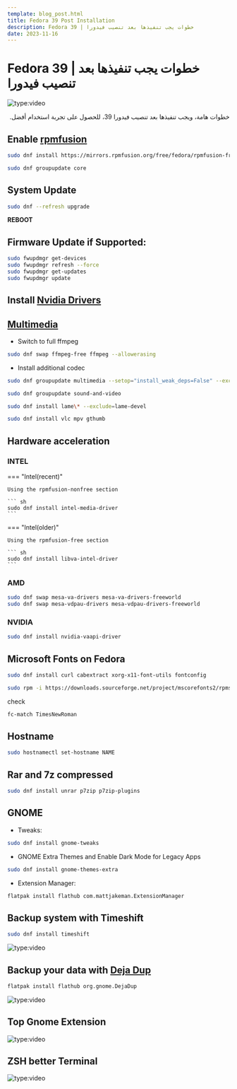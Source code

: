 ```yaml
---
template: blog_post.html
title: Fedora 39 Post Installation
description: Fedora 39 | خطوات يجب تنفيذها بعد تنصيب فيدورا
date: 2023-11-16
---
```


# Fedora 39 | خطوات يجب تنفيذها بعد تنصيب فيدورا

![type:video](https://www.youtube.com/embed/HB-qbEUmofM)

<div dir="rtl">
خطوات هامة، ويجب تنفيذها بعد تنصيب فيدورا 39، للحصول على تجربة استخدام أفضل.
</div>

<p hidden>#more</p>

## Enable [rpmfusion](https://rpmfusion.org/Configuration)

``` sh
sudo dnf install https://mirrors.rpmfusion.org/free/fedora/rpmfusion-free-release-$(rpm -E %fedora).noarch.rpm https://mirrors.rpmfusion.org/nonfree/fedora/rpmfusion-nonfree-release-$(rpm -E %fedora).noarch.rpm
```

```sh
sudo dnf groupupdate core
```

## System Update

```sh
sudo dnf --refresh upgrade
```

**REBOOT**

## Firmware Update if Supported:

```sh
sudo fwupdmgr get-devices 
sudo fwupdmgr refresh --force 
sudo fwupdmgr get-updates 
sudo fwupdmgr update
```

## Install [Nvidia Drivers](https://rpmfusion.org/Howto/NVIDIA)

## [Multimedia](https://rpmfusion.org/Howto/Multimedia)

- Switch to full ffmpeg

``` sh
sudo dnf swap ffmpeg-free ffmpeg --allowerasing
```

- Install additional codec

```sh
sudo dnf groupupdate multimedia --setop="install_weak_deps=False" --exclude=PackageKit-gstreamer-plugin
```

```sh
sudo dnf groupupdate sound-and-video
```

``` sh
sudo dnf install lame\* --exclude=lame-devel
```

``` sh
sudo dnf install vlc mpv gthumb
```

## Hardware acceleration

### INTEL

=== "Intel(recent)"

    Using the rpmfusion-nonfree section

    ``` sh
    sudo dnf install intel-media-driver
    ```

=== "Intel(older)"

    Using the rpmfusion-free section

    ``` sh
    sudo dnf install libva-intel-driver
    ```

### AMD

``` sh
sudo dnf swap mesa-va-drivers mesa-va-drivers-freeworld
sudo dnf swap mesa-vdpau-drivers mesa-vdpau-drivers-freeworld
```

### NVIDIA

``` sh
sudo dnf install nvidia-vaapi-driver
```

## Microsoft Fonts on Fedora

``` sh
sudo dnf install curl cabextract xorg-x11-font-utils fontconfig
```

``` sh
sudo rpm -i https://downloads.sourceforge.net/project/mscorefonts2/rpms/msttcore-fonts-installer-2.6-1.noarch.rpm
```

check

``` sh
fc-match TimesNewRoman
```

## Hostname

```sh
sudo hostnamectl set-hostname NAME
```

## Rar and 7z compressed

``` sh
sudo dnf install unrar p7zip p7zip-plugins
```

## GNOME 

- Tweaks:

``` sh
sudo dnf install gnome-tweaks
```

- GNOME Extra Themes and Enable Dark Mode for Legacy Apps

```sh
sudo dnf install gnome-themes-extra
```

- Extension Manager:

``` sh
flatpak install flathub com.mattjakeman.ExtensionManager
```

## Backup system with Timeshift

```sh
sudo dnf install timeshift
```

![type:video](https://www.youtube.com/embed/8cz28-r-xPc)

## Backup your data with [Deja Dup](https://flathub.org/apps/details/org.gnome.DejaDup)

```sh
flatpak install flathub org.gnome.DejaDup
```

![type:video](https://www.youtube.com/embed/7eljgBxLWug)

## Top Gnome Extension

![type:video](https://www.youtube.com/embed/6yEJ43LLIJg)


## ZSH better Terminal

![type:video](https://www.youtube.com/embed/fDuGKsQ3bV4)
